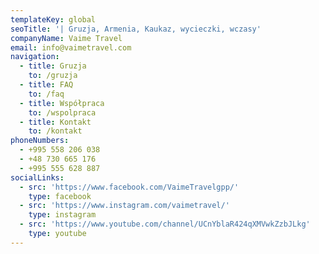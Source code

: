 ```yaml
---
templateKey: global
seoTitle: '| Gruzja, Armenia, Kaukaz, wycieczki, wczasy'
companyName: Vaime Travel
email: info@vaimetravel.com
navigation:
  - title: Gruzja
    to: /gruzja
  - title: FAQ
    to: /faq
  - title: Współpraca
    to: /wspolpraca
  - title: Kontakt
    to: /kontakt
phoneNumbers:
  - +995 558 206 038
  - +48 730 665 176
  - +995 555 628 887
socialLinks:
  - src: 'https://www.facebook.com/VaimeTravelgpp/'
    type: facebook
  - src: 'https://www.instagram.com/vaimetravel/'
    type: instagram
  - src: 'https://www.youtube.com/channel/UCnYblaR424qXMVwkZzbJLkg'
    type: youtube
---
```


